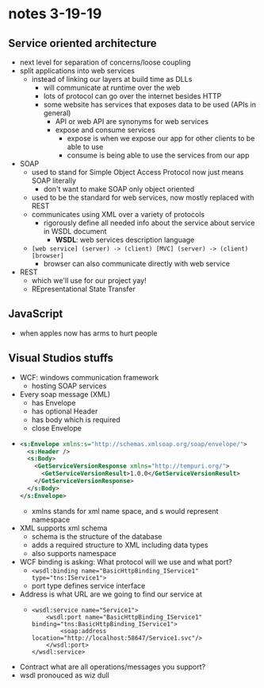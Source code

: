 # notes 3-19-19

## Service oriented architecture
- next level for separation of concerns/loose coupling
- split applications into web services
	- instead of linking our layers at build time as DLLs
		- will communicate at runtime over the web
		- lots of protocol can go over the internet besides HTTP
		- some website has services that exposes data to be used (APIs in general)
			- API or web API are synonyms for web services
			- expose and consume services
				- expose is when we expose our app for other clients to be able to use
				- consume is being able to use the services from our app
- SOAP
	- used to stand for Simple Object Access Protocol now just means SOAP literally
		- don't want to make SOAP only object oriented
	- used to be the standard for web services, now mostly replaced with REST
	- communicates using XML over a variety of protocols
		- rigorously define all needed info about the service about service in WSDL document
			- **WSDL**: web services description language
	- `[web service] (server) -> (client) [MVC] (server) -> (client) [browser]`
		- browser can also communicate directly with web service
- REST
	- which we'll use for our project yay!
	- REpresentational State Transfer

## JavaScript
- when apples now has arms to hurt people

## Visual Studios stuffs
- WCF: windows communication framework
	- hosting SOAP services
- Every soap message (XML)
	- has Envelope
	- has optional Header
	- has body which is required
	- close Envelope
- 	```XML
	<s:Envelope xmlns:s="http://schemas.xmlsoap.org/soap/envelope/">
	  <s:Header />
	  <s:Body>
	    <GetServiceVersionResponse xmlns="http://tempuri.org/">
	      <GetServiceVersionResult>1.0.0</GetServiceVersionResult>
	    </GetServiceVersionResponse>
	  </s:Body>
	</s:Envelope>
	```
	- xmlns stands for xml name space, and s would represent namespace
- XML supports xml schema
	- schema is the structure of the database
	- adds a required structure to XML including data types
	- also supports namespace
- WCF binding is asking: What protocol will we use and what port?
	- `<wsdl:binding name="BasicHttpBinding_IService1" type="tns:IService1">`
	- port type defines service interface
- Address is what URL are we going to find our service at
	-	```
		<wsdl:service name="Service1">
			<wsdl:port name="BasicHttpBinding_IService1" binding="tns:BasicHttpBinding_IService1">
				<soap:address location="http://localhost:58647/Service1.svc"/>
			</wsdl:port>
		</wsdl:service>
		```
- Contract what are all operations/messages you support?
- wsdl pronouced as wiz dull